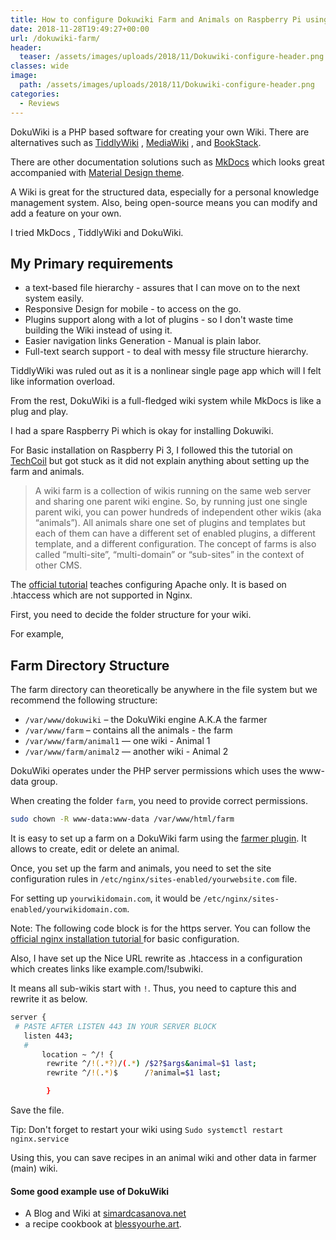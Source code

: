 ```yaml
---
title: How to configure Dokuwiki Farm and Animals on Raspberry Pi using Nginx
date: 2018-11-28T19:49:27+00:00
url: /dokuwiki-farm/
header:
  teaser: /assets/images/uploads/2018/11/Dokuwiki-configure-header.png
classes: wide
image:
  path: /assets/images/uploads/2018/11/Dokuwiki-configure-header.png
categories:
  - Reviews
---
```


DokuWiki is a PHP based software for creating your own Wiki. There are alternatives such as [TiddlyWiki](https://tiddlywiki.com/) , [MediaWiki](https://www.mediawiki.org/wiki/MediaWiki) , and [BookStack](https://www.bookstackapp.com/). 

There are other documentation solutions such as [MkDocs](https://www.mkdocs.org/) which looks great accompanied with [Material Design theme](https://github.com/squidfunk/mkdocs-material).

A Wiki is great for the structured data, especially for a personal knowledge management system. Also, being open-source means you can modify and add a feature on your own.

I tried MkDocs , TiddlyWiki and DokuWiki.

## My Primary requirements

- a text-based file hierarchy - assures that I can move on to the next system easily. 
- Responsive Design for mobile - to access on the go.
- Plugins support along with a lot of plugins -  so I don't waste time building the Wiki instead of using it.
- Easier navigation links Generation - Manual is plain labor.
- Full-text search support - to deal with messy file structure hierarchy.

TiddlyWiki was ruled out as it is a nonlinear single page app which will I felt like information overload.

From the rest, DokuWiki is a full-fledged wiki system while MkDocs is like a plug and play. 

I had a spare Raspberry Pi which is okay for installing Dokuwiki.

For Basic installation on Raspberry Pi 3, I followed this the tutorial on [TechCoil](https://www.techcoil.com/blog/how-to-setup-your-own-wiki-site-on-a-raspberry-pi-3-with-dokuwiki-raspbian-stretch-lite-nginx-and-php/) but got stuck as it did not explain anything about setting up the farm and animals.

> A wiki farm is a collection of wikis running on the same web server and sharing one parent wiki engine. So, by running just one single parent wiki, you can power hundreds of independent other wikis (aka “animals”). All animals share one set of plugins and templates but each of them can have a different set of enabled plugins, a different template, and a different configuration. The concept of farms is also called “multi-site”, “multi-domain” or “sub-sites” in the context of other CMS.

The [official tutorial](https://www.dokuwiki.org/farms) teaches configuring Apache only. It is based on .htaccess which are not supported in Nginx.

First, you need to decide the folder structure for your wiki.

For example,

## Farm Directory Structure

The farm directory can theoretically be anywhere in the file system but we recommend the following structure:

- `/var/www/dokuwiki` – the DokuWiki engine A.K.A the farmer
- `/var/www/farm` – contains all the animals - the farm
- `/var/www/farm/animal1` — one wiki  -  Animal 1
- `/var/www/farm/animal2` — another wiki -  Animal 2

DokuWiki operates under the PHP server permissions which uses the www-data group.

When creating the folder `farm`, you need to provide correct permissions.

```bash
sudo chown -R www-data:www-data /var/www/html/farm
```

It is easy to set up a farm on a DokuWiki farm using the  [farmer plugin](https://www.dokuwiki.org/plugin:farmer). It allows to create, edit or delete an animal.

Once, you set up the farm and animals, you need to set the site configuration rules in `/etc/nginx/sites-enabled/yourwebsite.com` file.

For setting up `yourwikidomain.com`, it would be `/etc/nginx/sites-enabled/yourwikidomain.com`.

Note: The following code block is for the https server. You can follow the [official nginx installation tutorial ](https://www.dokuwiki.org/install:nginx) for basic configuration.  

Also, I have set up the Nice URL rewrite as .htaccess in a configuration which creates links like example.com/!subwiki.

It means all sub-wikis start with `!`. Thus, you need to capture this and rewrite it as below. 

```bash
server {
 # PASTE AFTER LISTEN 443 IN YOUR SERVER BLOCK
   listen 443;
   #
       location ~ ^/! {
        rewrite ^/!(.*?)/(.*) /$2?$args&animal=$1 last;
        rewrite ^/!(.*)$      /?animal=$1 last;

        }

```

Save the file.

Tip:  Don't forget to restart your wiki using  `Sudo systemctl restart nginx.service       `

Using this, you can save recipes in an animal wiki and other data in farmer (main) wiki.
#### Some good example use of DokuWiki 
- A Blog and Wiki at [simardcasanova.net](https://simardcasanova.net/)
- a recipe cookbook at [blessyourhe.art](https://blessyourhe.art/).
